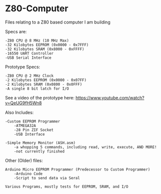 # Z80-Computer

Files relating to a Z80 based computer I am building

Specs are:

	-Z80 CPU @ 8 MHz (10 MHz Max)
	-32 Kilobytes EEPROM (0x0000 - 0x7FFF)
	-32 Kilobytes SRAM (0x8000 - 0xFFFF)
	-16550 UART Controller
	-USB Serial Interface
	
Prototype Specs:

	-Z80 CPU @ 2 MHz Clock
	-2 Kilobytes EEPROM (0x0000 - 0x07FF)
	-2 Kilobytes SRAM (0x0800 - 0x0FFF)
	-A single 8 bit latch for I/O

See a video of the prototype here:
https://www.youtube.com/watch?v=QeUG9fH5Wn8

Also Includes:

	-Custom EEPROM Programmer
		-ATMEGA32A
		-28 Pin ZIF Socket
		-USB Interface
		
	-Simple Memory Monitor (ASH.asm)
		-a whopping 5 commands, including read, write, execute, AND MORE!
		-not currently finished

Other (Older) files:

	Arduino Micro EEPROM Programmer (Predecessor to Custom Programmer)
		-Arduino Code
		-Script to send data via Seral
	
	Various Programs, mostly tests for EEPROM, SRAM, and I/O
